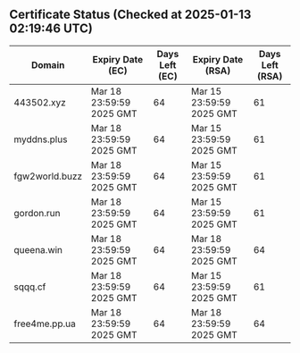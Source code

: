 ## Certificate Status (Checked at 2025-01-13 02:19:46 UTC)
| Domain | Expiry Date (EC) | Days Left (EC) | Expiry Date (RSA) | Days Left (RSA) |
|--------|-------------------|----------------|--------------------|--------------------|
| 443502.xyz | Mar 18 23:59:59 2025 GMT | 64 | Mar 15 23:59:59 2025 GMT | 61 |
| myddns.plus | Mar 18 23:59:59 2025 GMT | 64 | Mar 15 23:59:59 2025 GMT | 61 |
| fgw2world.buzz | Mar 18 23:59:59 2025 GMT | 64 | Mar 15 23:59:59 2025 GMT | 61 |
| gordon.run | Mar 18 23:59:59 2025 GMT | 64 | Mar 15 23:59:59 2025 GMT | 61 |
| queena.win | Mar 18 23:59:59 2025 GMT | 64 | Mar 18 23:59:59 2025 GMT | 64 |
| sqqq.cf | Mar 18 23:59:59 2025 GMT | 64 | Mar 15 23:59:59 2025 GMT | 61 |
| free4me.pp.ua | Mar 18 23:59:59 2025 GMT | 64 | Mar 18 23:59:59 2025 GMT | 64 |
